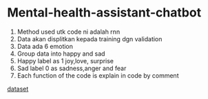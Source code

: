 # Mental-health-assistant-chatbot
1. Method used utk code ni adalah rnn
2. Data akan displitkan kepada training dgn validation 
3. Data ada 6 emotion 
4. Group data into happy and sad
5. Happy label as 1 joy,love, surprise
6. Sad label 0 as sadness,anger and fear
7. Each function of the code is explain in code by comment  

[dataset](https://www.kaggle.com/datasets/praveengovi/emotions-dataset-for-nlp)
